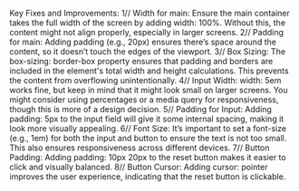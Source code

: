 Key Fixes and Improvements:
1// Width for main: Ensure the main container takes the full width of the screen by adding width: 100%. Without this, the content might not align properly, especially in larger screens.
2// Padding for main: Adding padding (e.g., 20px) ensures there’s space around the content, so it doesn’t touch the edges of the viewport.
3// Box Sizing: The box-sizing: border-box property ensures that padding and borders are included in the element's total width and height calculations. This prevents the content from overflowing unintentionally.
4// Input Width: width: 5em works fine, but keep in mind that it might look small on larger screens. You might consider using percentages or a media query for responsiveness, though this is more of a design decision.
5// Padding for Input: Adding padding: 5px to the input field will give it some internal spacing, making it look more visually appealing.
6// Font Size: It’s important to set a font-size (e.g., 1em) for both the input and button to ensure the text is not too small. This also ensures responsiveness across different devices.
7// Button Padding: Adding padding: 10px 20px to the reset button makes it easier to click and visually balanced.
8// Button Cursor: Adding cursor: pointer improves the user experience, indicating that the reset button is clickable.
